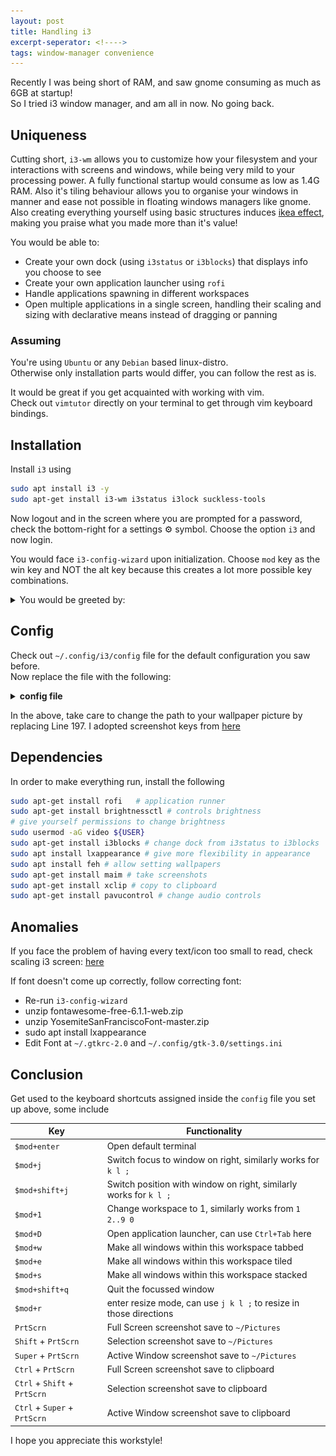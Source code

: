 ```yaml
---
layout: post
title: Handling i3
excerpt-seperator: <!---->
tags: window-manager convenience
---
```


Recently I was being short of RAM, and saw gnome consuming as much as 6GB at startup!  
So I tried i3 window manager, and am all in now. No going back.

<!---->

## Uniqueness

Cutting short, `i3-wm` allows you to customize how your filesystem and your interactions with screens and windows, while being very mild to your processing power. A fully functional startup would consume as low as 1.4G RAM. Also it's tiling behaviour allows you to organise your windows in manner and ease not possible in floating windows managers like gnome. Also creating everything yourself using basic structures induces [ikea effect](https://en.wikipedia.org/wiki/IKEA_effect), making you praise what you made more than it's value!

You would be able to:

- Create your own dock (using `i3status` or `i3blocks`) that displays info you choose to see
- Create your own application launcher using `rofi`
- Handle applications spawning in different workspaces
- Open multiple applications in a single screen, handling their scaling and sizing with declarative means instead of dragging or panning

### Assuming

You're using `Ubuntu` or any `Debian` based linux-distro.  
Otherwise only installation parts would differ, you can follow the rest as is.

It would be great if you get acquainted with working with vim.  
Check out `vimtutor` directly on your terminal to get through vim keyboard bindings.

## Installation

Install `i3` using

```bash
sudo apt install i3 -y
sudo apt-get install i3-wm i3status i3lock suckless-tools
```

Now logout and in the screen where you are prompted for a password, check the bottom-right for a settings ⚙️ symbol. Choose the option `i3` and now login.

You would face `i3-config-wizard` upon initialization. Choose `mod` key as the win key and NOT the alt key because this creates a lot more possible key combinations.

<details>
<summary>
You would be greeted by:
</summary>
<img src="/images/i3/initial_screen.png" />
<details>
<summary>
Yes there's a bit more work until it becomes like:
</summary>
<img src="/images/i3/final_screen.png" />
</details>
</details>

## Config

Check out `~/.config/i3/config` file for the default configuration you saw before.  
Now replace the file with the following:

<details>
<summary><b>config file</b></summary>
<script src="https://gist.github.com/ba-13/454797f5c6cff820fda936724f22bc20.js"></script>
</details>

In the above, take care to change the path to your wallpaper picture by replacing Line 197. I adopted screenshot keys from [here](https://gist.github.com/dianjuar/ee774561a8bc02b077989bc17424a19f)

## Dependencies

In order to make everything run, install the following

```bash
sudo apt-get install rofi   # application runner
sudo apt-get install brightnessctl # controls brightness
# give yourself permissions to change brightness
sudo usermod -aG video ${USER}
sudo apt-get install i3blocks # change dock from i3status to i3blocks
sudo apt install lxappearance # give more flexibility in appearance
sudo apt install feh # allow setting wallpapers
sudo apt-get install maim # take screenshots
sudo apt-get install xclip # copy to clipboard
sudo apt-get install pavucontrol # change audio controls
```

## Anomalies

If you face the problem of having every text/icon too small to read, check scaling i3 screen: [here](https://unix.stackexchange.com/questions/267885/how-do-i-scale-i3-window-manager-for-my-hidpi-display)

If font doesn't come up correctly, follow correcting font:

- Re-run `i3-config-wizard`
- unzip fontawesome-free-6.1.1-web.zip
- unzip YosemiteSanFranciscoFont-master.zip
- sudo apt install lxappearance
- Edit Font at `~/.gtkrc-2.0` and `~/.config/gtk-3.0/settings.ini`

## Conclusion

Get used to the keyboard shortcuts assigned inside the `config` file you set up above, some include

| Key                          | Functionality                                                      |
| ---------------------------- | ------------------------------------------------------------------ |
| `$mod+enter`                 | Open default terminal                                              |
| `$mod+j`                     | Switch focus to window on right, similarly works for `k l ;`       |
| `$mod+shift+j`               | Switch position with window on right, similarly works for `k l ;`  |
| `$mod+1`                     | Change workspace to 1, similarly works from `1 2..9 0`             |
| `$mod+D`                     | Open application launcher, can use `Ctrl+Tab` here                 |
| `$mod+w`                     | Make all windows within this workspace tabbed                      |
| `$mod+e`                     | Make all windows within this workspace tiled                       |
| `$mod+s`                     | Make all windows within this workspace stacked                     |
| `$mod+shift+q`               | Quit the focussed window                                           |
| `$mod+r`                     | enter resize mode, can use `j k l ;` to resize in those directions |
| `PrtScrn`                    | Full Screen screenshot save to `~/Pictures`                        |
| `Shift` + `PrtScrn`          | Selection screenshot save to `~/Pictures`                          |
| `Super` + `PrtScrn`          | Active Window screenshot save to `~/Pictures`                      |
| `Ctrl` + `PrtScrn`           | Full Screen screenshot save to clipboard                           |
| `Ctrl` + `Shift` + `PrtScrn` | Selection screenshot save to clipboard                             |
| `Ctrl` + `Super` + `PrtScrn` | Active Window screenshot save to clipboard                         |

I hope you appreciate this workstyle!
